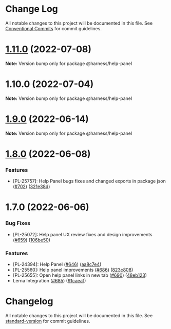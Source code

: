 # Change Log

All notable changes to this project will be documented in this file.
See [Conventional Commits](https://conventionalcommits.org) for commit guidelines.

# [1.11.0](https://github.com/harness/uicore/compare/@harness/help-panel@1.10.0...@harness/help-panel@1.11.0) (2022-07-08)

**Note:** Version bump only for package @harness/help-panel





# 1.10.0 (2022-07-04)

**Note:** Version bump only for package @harness/help-panel





# [1.9.0](https://github.com/harness/uicore/compare/@harness/help-panel@1.8.0...@harness/help-panel@1.9.0) (2022-06-14)

**Note:** Version bump only for package @harness/help-panel





# [1.8.0](https://github.com/harness/uicore/compare/@harness/help-panel@1.7.0...@harness/help-panel@1.8.0) (2022-06-08)


### Features

* [PL-25757]: Help Panel bugs fixes and changed exports in package json ([#702](https://github.com/harness/uicore/issues/702)) ([321e38d](https://github.com/harness/uicore/commit/321e38dc9b3399e1fa760ae07288ea18461e8cee))





# 1.7.0 (2022-06-06)


### Bug Fixes

* [PL-25072]: Help panel UX review fixes and design improvements ([#659](https://github.com/harness/uicore/issues/659)) ([106be50](https://github.com/harness/uicore/commit/106be50d6d8d30d3d56501464e3e5746eb0b4795))


### Features

* [PL-24394]: Help Panel ([#646](https://github.com/harness/uicore/issues/646)) ([aa8c7e4](https://github.com/harness/uicore/commit/aa8c7e44d75b409ac9ea46b2538a78a2c8f291ad))
* [PL-25560]: Help panel improvements ([#686](https://github.com/harness/uicore/issues/686)) ([823c808](https://github.com/harness/uicore/commit/823c808fd9d0f05c999b11c3ce71bd7c8c487358))
* [PL-25655]: Open help panel links in new tab ([#690](https://github.com/harness/uicore/issues/690)) ([48eb123](https://github.com/harness/uicore/commit/48eb123b10c026b45c4ceb40662a2c366822b0c9))
* Lerna Integration ([#685](https://github.com/harness/uicore/issues/685)) ([91caea1](https://github.com/harness/uicore/commit/91caea18921ec01266eb37b83d023612f9b41649))





# Changelog

All notable changes to this project will be documented in this file. See [standard-version](https://github.com/conventional-changelog/standard-version) for commit guidelines.
